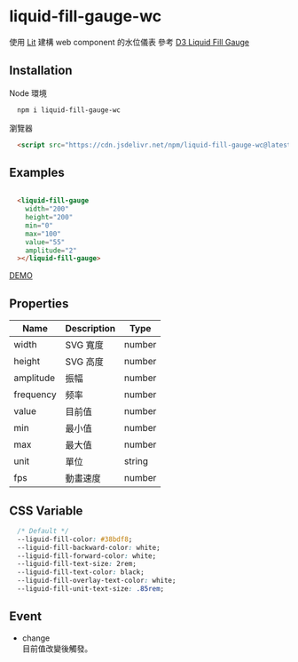 # liquid-fill-gauge-wc

使用 [Lit](https://lit.dev/) 建構 web component 的水位儀表
參考 [D3 Liquid Fill Gauge](https://gist.github.com/brattonc/5e5ce9beee483220e2f6)

## Installation

Node 環境

```bash
  npm i liquid-fill-gauge-wc
```

瀏覽器

```html
  <script src="https://cdn.jsdelivr.net/npm/liquid-fill-gauge-wc@latest/dist/liquidFillGauge.min.js"></script>
```

## Examples

```html

  <liquid-fill-gauge
    width="200"
    height="200"
    min="0"
    max="100"
    value="55"
    amplitude="2"
  ></liquid-fill-gauge>

```

[DEMO](https://codepen.io/erichuang80s/pen/jOdxXxK?editors=1010)

## Properties

| Name       | Description | Type   |
| ---------- | ----------- | ------ |
| width      | SVG 寬度    | number |
| height     | SVG 高度    | number |
| amplitude  | 振幅        | number |
| frequency  | 频率        | number |
| value      | 目前值      | number |
| min        | 最小值      | number |
| max        | 最大值      | number |
| unit       | 單位        | string |
| fps        | 動畫速度    | number |

## CSS Variable

```css
  /* Default */
  --liguid-fill-color: #38bdf8;
  --liguid-fill-backward-color: white;
  --liguid-fill-forward-color: white;
  --liguid-fill-text-size: 2rem;
  --liguid-fill-text-color: black;
  --liguid-fill-overlay-text-color: white;
  --liguid-fill-unit-text-size: .85rem;
```

## Event

* change\
目前值改變後觸發。
